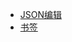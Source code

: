 * <a href="/page/json.html" target="_blank">JSON编辑</a>
* <a href="/#/bookmark" target="_blank">书签</a>